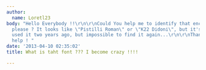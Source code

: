 ```yaml
---
author:
  name: Loretl23
body: "Hello Everybody !!\r\n\r\nCould You help me to identify that enclosed font
  please ? It looks like \"Pistilli Roman\" or \"K22 Didoni\", but it's not it...\r\nI
  used it two years ago, but impossible to find it again...\r\n\r\nThank you for your
  help ! "
date: '2013-04-10 02:35:02'
title: What is taht font ??? I become crazy !!!!

---
```

